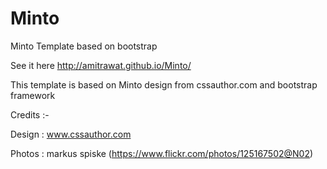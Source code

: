 Minto
=====

Minto Template based on bootstrap

See it here http://amitrawat.github.io/Minto/


This template is based on Minto design from cssauthor.com and bootstrap framework

Credits :-

Design : www.cssauthor.com

Photos : markus spiske (https://www.flickr.com/photos/125167502@N02)
